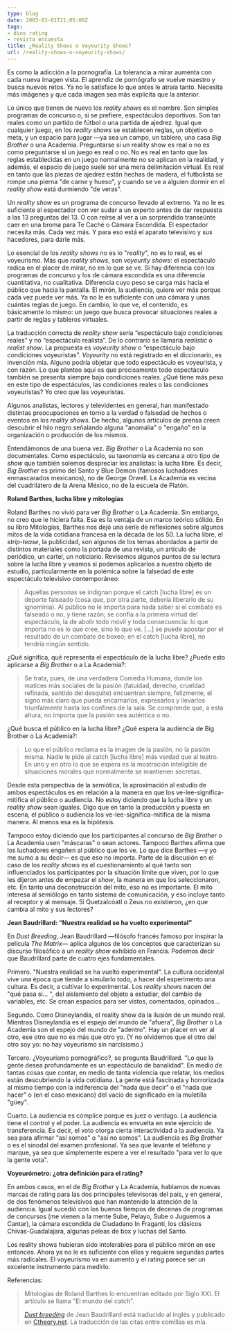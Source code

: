 ```yaml
---
type: blog
date: 2003-03-01T21:05:00Z
tags:
- dios rating
- revista encuesta
title: ¿Reality Shows o Voyeurity Shows?
url: /reality-shows-o-voyeurity-shows/
---
```


Es como la adicción a la pornografía. La tolerancia a mirar aumenta con cada nueva imagen vista. El aprendiz de pornógrafo se vuelve maestro y busca nuevos retos. Ya no le satisface lo que antes le atraía tanto. Necesita más imágenes y que cada imagen sea más explícita que la anterior.

Lo único que tienen de nuevo los <i>reality shows </i>es el nombre. Son simples programas de concurso o, si se prefiere, espectáculos deportivos. Son tan reales como un partido de fútbol o una partida de ajedrez. Igual que cualquier juego, en los <i>reality shows</i> se establecen reglas, un objetivo o meta, y un espacio para jugar —ya sea un campo, un tablero, una casa <i>Big Brother</i> o una Academia. Preguntarse si un reality show es real o no es como preguntarse si un juego es real o no. No es real en tanto que las reglas establecidas en un juego normalmente no se aplican en la realidad, y además, el espacio de juego suele ser una mera delimitación virtual. Es real en tanto que las piezas de ajedrez están hechas de madera, el futbolista se rompe una pierna "de carne y hueso", y cuando se ve a alguien dormir en el<i> reality show</i> está durmiendo "de veras".

Un <i>reality show</i> es un programa de concurso llevado al extremo. Ya no le es suficiente al espectador con ver sudar a un experto antes de dar respuesta a las 13 preguntas del 13. O con reírse al ver a un sorprendido transeúnte caer en una broma para Te Caché o Cámara Escondida. El espectador necesita más. Cada vez más. Y para eso está el aparato televisivo y sus hacedores, para darle más.

Lo esencial de los <i>reality shows</i> no es lo "<i>reality</i>", no es lo real, es el voyeurismo. Más que <i>reality shows</i>, son <i>voyeurity shows</i>: el espectáculo radica en el placer de mirar, no en lo que se ve. Si hay diferencia con los programas de concurso y los de cámara escondida es una diferencia cuantitativa, no cualitativa. Diferencia cuyo peso se carga más hacia el público que hacia la pantalla. El mirón, la audiencia, quiere ver más porque cada vez puede ver más. Ya no le es suficiente con una cámara y unas cuántas reglas de juego. En cambio, lo que ve, el contenido, es básicamente lo mismo: un juego que busca provocar situaciones reales a partir de reglas y tableros virtuales.

La traducción correcta de<i> reality show</i> sería “espectáculo bajo condiciones reales” y no “espectáculo realista”. De lo contrario se llamaría <i>realistic </i>o <i>realist show</i>. La propuesta es <i>voyeurity show</i> o “espectáculo bajo condiciones voyeuristas”. <i>Voyeurity</i> no está registrado en el diccionario, es invención mía. Alguno podría objetar que todo espectáculo es voyeurista, y con razón. Lo que planteo aquí es que precisamente todo espectáculo también se presenta siempre bajo condiciones reales. ¿Qué tiene más peso en este tipo de espectáculos, las condiciones reales o las condiciones voyeuristas? Yo creo que las voyeuristas.

Algunos analistas, lectores y televidentes en general, han manifestado distintas preocupaciones en torno a la verdad o falsedad de hechos o eventos en los <i>reality shows</i>. De hecho, algunos artículos de prensa creen descubrir el hilo negro señalando alguna "anomalía" o "engaño" en la organización o producción de los mismos.

Entendámonos de una buena vez. <i>Big Brother</i> o La Academia no son documentales. Como espectáculo, su taxonomía es cercana a otro tipo de <i>show</i> que también solemos despreciar los analistas: la lucha libre. Es decir, <i>Big Brother</i> es primo del Santo y Blue Demon (famosos luchadores enmascarados mexicanos), no de George Orwell. La Academia es vecina del cuadrilátero de la Arena México, no de la escuela de Platón.

<b>Roland Barthes, lucha libre y mitologías</b>

Roland Barthes no vivió para ver <i>Big Brother</i> o La Academia. Sin embargo, no creo que le hiciera falta. Esa es la ventaja de un marco teórico sólido. En su libro Mitologías, Barthes nos dejó una serie de reflexiones sobre algunos mitos de la vida cotidiana francesa en la década de los 50. La lucha libre, el <i>strip-tease</i>, la publicidad, son algunos de los temas abordados a partir de distintos materiales como la portada de una revista, un artículo de periódico, un cartel, un noticiario. Revisemos algunos puntos de su lectura sobre la lucha libre y veamos si podemos aplicarlos a nuestro objeto de estudio, particularmente en la polémica sobre la falsedad de este espectáculo televisivo contemporáneo:

<blockquote>Aquellas personas se indignan porque el catch [lucha libre] es un deporte falseado (cosa que, por otra parte, debería liberarlo de su ignominia). Al público no le importa para nada saber si el combate es falseado o no, y tiene razón; se confía a la primera virtud del espectáculo, la de abolir todo móvil y toda consecuencia: lo que importa no es lo que cree, sino lo que ve. [...] se puede apostar por el resultado de un combate de boxeo; en el catch [lucha libre], no tendría ningún sentido. </blockquote>

¿Qué significa, qué representa el espectáculo de la lucha libre? ¿Puede esto aplicarse a <i>Big Brother</i> o a La Academia?:

<blockquote>Se trata, pues, de una verdadera Comedia Humana, donde los matices más sociales de la pasión (fatuidad, derecho, crueldad refinada, sentido del desquite) encuentran siempre, felizmente, el signo más claro que pueda encarnarlos, expresarlos y llevarlos triunfalmente hasta los confines de la sala. Se comprende que, a esta altura, no importa que la pasión sea auténtica o no. </blockquote>

¿Qué busca el público en la lucha libre? ¿Qué espera la audiencia de Big Brother o La Academia?:

<blockquote>Lo que el público reclama es la imagen de la pasión, no la pasión misma. Nadie le pide al catch [lucha libre] más verdad que al teatro. En uno y en otro lo que se espera es la mostración inteligible de situaciones morales que normalmente se mantienen secretas. </blockquote>

Desde esta perspectiva de la semiótica, la aproximación al estudio de ambos espectáculos es en relación a la manera en que los ve-lee-significa-mitifica el público o audiencia. No estoy diciendo que la lucha libre y un <i>reality show </i>sean iguales. Digo que en tanto la producción y puesta en escena, el público o audiencia los ve-lee-significa-mitifica de la misma manera. Al menos esa es la hipótesis.

Tampoco estoy diciendo que los participantes al concurso de <i>Big Brother</i> o La Academia usen "máscaras" o sean actores. Tampoco Barthes afirma que los luchadores engañen al público que los ve. Lo que dice Barthes —y yo me sumo a su decir— es que eso no importa. Parte de la discusión en el caso de los <i>reality shows </i>es el cuestionamiento al qué tanto son influenciados los participantes por la situación límite que viven, por lo que les dijeron antes de empezar el <i>show</i>, la manera en que los seleccionaron, etc. En tanto una deconstrucción del mito, eso no es importante. El mito interesa al semiólogo en tanto sistema de comunicación, y eso incluye tanto al receptor y al mensaje. Si Quetzalcóatl o Zeus no existieron, ¿en que cambia al mito y sus lectores?

<b>Jean Baudrillard: “Nuestra realidad se ha vuelto experimental” </b>

En <i>Dust Breeding</i>, Jean Baudrillard —filósofo francés famoso por inspirar la película <i>The Matrix</i>— aplica algunos de los conceptos que caracterizan su discurso filosófico a un <i>reality show</i> exhibido en Francia. Podemos decir que Baudrillard parte de cuatro ejes fundamentales.

Primero. "Nuestra realidad se ha vuelto experimental". La cultura occidental vive una época que tiende a simularlo todo, a hacer del experimento una cultura. Es decir, a cultivar lo experimental. Los<i> reality shows</i> nacen del "qué pasa si... ", del aislamiento del objeto a estudiar, del cambio de variables, etc. Se crean espacios para ser vistos, comentados, opinados...

Segundo. Como Disneylandia, el reality show da la ilusión de un mundo real. Mientras Disneylandia es el espejo del mundo de "afuera", <i>Big Brother</i> o La Academia son el espejo del mundo de "adentro". Hay un placer en ver al otro, ese otro que no es más que otro yo. (Y no olvidemos que el otro del otro soy yo: no hay voyeurismo sin narcisismo.)

Tercero. ¿Voyeurismo pornográfico?, se pregunta Baudrillard. "Lo que la gente desea profundamente es un espectáculo de banalidad". En medio de tantas cosas que contar, en medio de tanta violencia que relatar, los medios están descubriendo la vida cotidiana. La gente está fascinada y horrorizada al mismo tiempo con la indiferencia del "nada que decir" o el "nada que hacer" o (en el caso mexicano) del vacío de significado en la muletilla "güey".

Cuarto. La audiencia es cómplice porque es juez o verdugo. La audiencia tiene el control y el poder. La audiencia es envuelta en este ejercicio de transferencia. Es decir, el voto otorga cierta interactividad a la audiencia. Ya sea para afirmar "así somos" o "así no somos". La audiencia es <i>Big Brother </i>o es el sinodal del examen profesional. Ya sea que levante el teléfono y marque, ya sea que simplemente espere a ver el resultado "para ver lo que la gente vota".

<b>Voyeurómetro: ¿otra definición para el rating? </b>

En ambos casos, en el de <i>Big Brother </i>y La Academia, hablamos de nuevas marcas de rating para las dos principales televisoras del país, y en general, de dos fenómenos televisivos que han mantenido la atención de la audiencia. Igual sucedió con los buenos tiempos de decenas de programas de concursos (me vienen a la mente Sube, Pelayo, Sube o Juguemos a Cantar), la cámara escondida de Ciudadano In Fraganti, los clásicos Chivas-Guadalajara, algunas peleas de box y luchas del Santo.

Los reality shows hubieran sido intolerables para el público mirón en ese entonces. Ahora ya no le es suficiente con ellos y requiere segundas partes más radicales. El voyeurismo va en aumento y el rating parece ser un excelente instrumento para medirlo.


Referencias:

<blockquote>Mitologías de Roland Barthes lo encuentran editado por Siglo XXI. El artículo se llama "El mundo del catch".

<i><a href="http://www.ctheory.net/text_file.asp?pick=293">Dust breeding</a></i> de Jean Baudrillard está traducido al inglés y publicado en <a href="http://Ctheory.net/">Ctheory.net</a>. La traducción de las citas entre comillas es mía. </blockquote>
